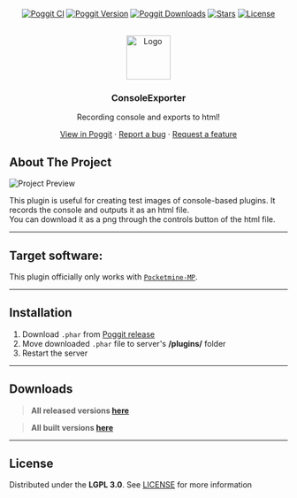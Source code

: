 <!-- PROJECT BADGES -->
<div align="center">

[![Poggit CI][poggit-ci-badge]][poggit-ci-url]
[![Poggit Version][poggit-version-badge]][poggit-release-url]
[![Poggit Downloads][poggit-downloads-badge]][poggit-release-url]
[![Stars][stars-badge]][stars-url]
[![License][license-badge]][license-url]

</div>


<!-- PROJECT LOGO -->
<br />
<div align="center">
  <img src="https://raw.githubusercontent.com/refteams/refConsoleExporter/main/assets/icon.png" alt="Logo" width="80" height="80">
  <h3>ConsoleExporter</h3>
  <p align="center">
    Recording console and exports to html!

[View in Poggit][poggit-ci-url] · [Report a bug][issues-url] · [Request a feature][issues-url]

  </p>
</div>


<!-- ABOUT THE PROJECT -->
## About The Project
![Project Preview][project-preview]

This plugin is useful for creating test images of console-based plugins.
It records the console and outputs it as an html file.  
You can download it as a png through the controls button of the html file.

-----

## Target software:
This plugin officially only works with [`Pocketmine-MP`](https://github.com/pmmp/PocketMine-MP/).

-----

## Installation
1) Download `.phar` from [Poggit release][poggit-release-url]
2) Move downloaded `.phar` file to server's **/plugins/** folder
3) Restart the server

-----

## Downloads
> **All released versions [here][poggit-release-url]**

> **All built versions [here][poggit-ci-url]**

-----

## License
Distributed under the **LGPL 3.0**. See [LICENSE][license-url] for more information


[poggit-ci-badge]: https://poggit.pmmp.io/ci.shield/refteams/refConsoleExporter/ConsoleExporter?style=for-the-badge
[poggit-version-badge]: https://poggit.pmmp.io/shield.api/ConsoleExporter?style=for-the-badge
[poggit-downloads-badge]: https://poggit.pmmp.io/shield.dl.total/ConsoleExporter?style=for-the-badge
[stars-badge]: https://img.shields.io/github/stars/refteams/refConsoleExporter.svg?style=for-the-badge
[license-badge]: https://img.shields.io/github/license/refteams/refConsoleExporter.svg?style=for-the-badge

[poggit-ci-url]: https://poggit.pmmp.io/ci/refteams/refConsoleExporter/ConsoleExporter
[poggit-release-url]: https://poggit.pmmp.io/p/ConsoleExporter
[stars-url]: https://github.com/refteams/refConsoleExporter/stargazers
[releases-url]: https://github.com/refteams/refConsoleExporter/releases
[issues-url]: https://github.com/refteams/refConsoleExporter/issues
[license-url]: https://github.com/refteams/refConsoleExporter/blob/main/LICENSE

[project-icon]: https://raw.githubusercontent.com/refteams/refConsoleExporter/main/assets/icon.png
[project-preview]: https://raw.githubusercontent.com/refteams/refConsoleExporter/main/assets/project-preview.png
